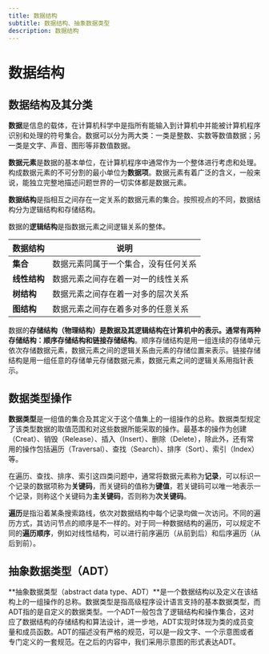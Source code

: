 ```yaml
---
title: 数据结构
subtitle: 数据结构、抽象数据类型
description: 数据结构
---
```


# 数据结构

## 数据结构及其分类

**数据**是信息的载体，在计算机科学中是指所有能输入到计算机中并能被计算机程序识别和处理的符号集合。数据可以分为两大类：一类是整数、实数等数值数据；另一类是文字、声音、图形等非数值数据。

**数据元素**是数据的基本单位，在计算机程序中通常作为一个整体进行考虑和处理。构成数据元素的不可分割的最小单位为**数据项**。数据元素有着广泛的含义，一般来说，能独立完整地描述问题世界的一切实体都是数据元素。

**数据结构**是指相互之间存在一定关系的数据元素的集合。按照视点的不同，数据结构分为逻辑结构和存储结构。

数据的**逻辑结构**是指数据元素之间逻辑关系的整体。

|数据结构|说明|
|-|-|
|**集合**|数据元素同属于一个集合，没有任何关系|
|**线性结构**|数据元素之间存在着一对一的线性关系|
|**树结构**|数据元素之间存在着一对多的层次关系|
|**图结构**|数据元素之间存在着多对多的任意关系|

数据的**存储结构（物理结构）**是数据及其逻辑结构在计算机中的表示。通常有两种存储结构：**顺序存储结构**和**链接存储结构**。顺序存储结构是用一组连续的存储单元依次存储数据元素，数据元素之间的逻辑关系由元素的存储位置来表示。链接存储结构是用一组任意的存储单元存储数据元素，数据元素之间的逻辑关系用指针表示。

## 数据类型操作

**数据类型**是一组值的集合及其定义于这个值集上的一组操作的总称。数据类型规定了该类型数据的取值范围和对这些数据所能采取的操作。最基本的操作为创建（Creat）、销毁（Release）、插入（Insert）、删除（Delete），除此外，还有常用的操作包括遍历（Traversal）、查找（Search）、排序（Sort）、索引（Index）等。

在遍历、查找、排序、索引这四类问题中，通常将数据元素称为**记录**，可以标识一个记录的数据项称为**关键码**，而关键码的值称为**键值**，若关键码可以唯一地表示一个记录，则称这个关键码为**主关键码**，否则称为**次关键码**。

**遍历**是指沿着某条搜索路线，依次对数据结构中每个记录均做一次访问。不同的遍历方式，其访问节点的顺序是不一样的。对于同一种数据结构的遍历，可以规定不同的**遍历顺序**，例如对线性结构，可以进行前序遍历（从前到后）和后序遍历（从后到前）。

## 抽象数据类型（ADT）

**抽象数据类型（abstract data type、ADT）**是一个数据结构以及定义在该结构上的一组操作的总称。数据类型是指高级程序设计语言支持的基本数据类型，而ADT指的是自定义的数据类型。一个ADT一般包含了逻辑结构和操作集合，这对应了数据结构的存储结构和算法设计，进一步地，ADT实现时体现为类的成员变量和成员函数。ADT的描述没有严格的规范，可以是一段文字、一个示意图或者专门定义的一套规范。在之后的内容中，我们采用示意图的形式表达ADT。
